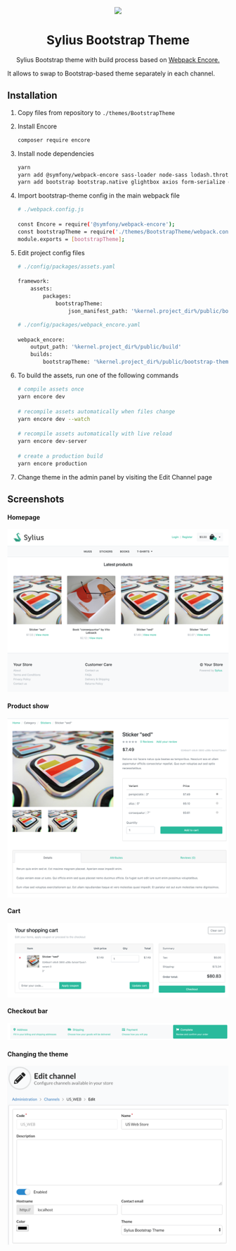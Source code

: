 <p align="center">
    <img width="40%" src="https://sylius.com/wp-content/themes/sylius/assets/img/sylius-bootstrap.png" />
    <h1 align="center">Sylius Bootstrap Theme</h1>
    <p align="center">Sylius Bootstrap theme with build process based on <a target="_blank" href="https://symfony.com/doc/current/frontend.html">Webpack Encore.</a></p>
    It allows to swap to Bootstrap-based theme separately in each channel.
</p>

Installation
------------

1. Copy files from repository to `./themes/BootstrapTheme`

2. Install Encore

    ```bash
    composer require encore
    ```
    
3. Install node dependencies

    ```bash
    yarn
    yarn add @symfony/webpack-encore sass-loader node-sass lodash.throttle -D
    yarn add bootstrap bootstrap.native glightbox axios form-serialize @fortawesome/fontawesome-svg-core @fortawesome/free-brands-svg-icons @fortawesome/free-regular-svg-icons @fortawesome/free-solid-svg-icons
    ```
   
4. Import bootstrap-theme config in the main webpack file

    ```bash
    # ./webpack.config.js
    
    const Encore = require('@symfony/webpack-encore');
    const bootstrapTheme = require('./themes/BootstrapTheme/webpack.config');
    module.exports = [bootstrapTheme];
    ```

5. Edit project config files

    ```bash
    # ./config/packages/assets.yaml
    
    framework:
        assets:
            packages:
                bootstrapTheme:
                    json_manifest_path: '%kernel.project_dir%/public/bootstrap-theme/manifest.json'  
    ```
    
    ```bash
    # ./config/packages/webpack_encore.yaml
    
    webpack_encore:
        output_path: '%kernel.project_dir%/public/build'
        builds:
            bootstrapTheme: '%kernel.project_dir%/public/bootstrap-theme'
    ```

6. To build the assets, run one of the following commands

    ```bash
    # compile assets once
    yarn encore dev      
    
    # recompile assets automatically when files change
    yarn encore dev --watch
    
    # recompile assets automatically with live reload
    yarn encore dev-server
    
    # create a production build
    yarn encore production
    ```

7. Change theme in the admin panel by visiting the Edit Channel page

Screenshots
-----------

#### Homepage

![Homepage](docs/homepage.png)

#### Product show

![Product page](docs/product-page.png)


#### Cart

![Cart page](docs/cart.png)

#### Checkout bar

![Checkout bar](docs/checkout-bar.png)

#### Changing the theme
![Changing the theme](docs/edit-channel-page.png)
